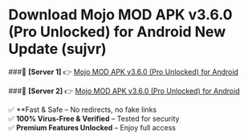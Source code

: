 # Download Mojo MOD APK v3.6.0 (Pro Unlocked) for Android New Update (sujvr)  



###🔹 **[Server 1]** 👉 [Mojo MOD APK v3.6.0 (Pro Unlocked) for Android](https://apkcomod.com?title=Mojo_MOD_APK_v3.6.0_(Pro_Unlocked)_for_Android) 

###🔹 **[Server 2]** 👉 [Mojo MOD APK v3.6.0 (Pro Unlocked) for Android](https://apkcomod.com?title=Mojo_MOD_APK_v3.6.0_(Pro_Unlocked)_for_Android)  

✅ **Fast & Safe – No redirects, no fake links  
✅ **100% Virus-Free & Verified** – Tested for security  
✅ **Premium Features Unlocked** – Enjoy full access  


